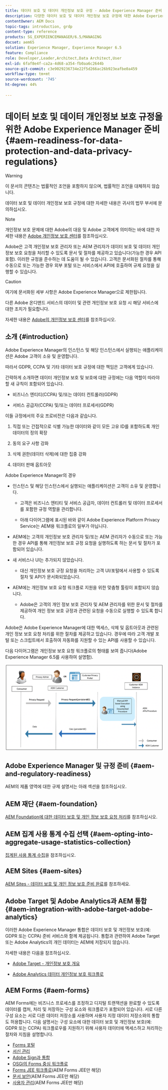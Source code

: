 ```yaml
---
title: 데이터 보호 및 데이터 개인정보 보호 규정 - Adobe Experience Manager 준비
description: 다양한 데이터 보호 및 데이터 개인정보 보호 규정에 대한 Adobe Experience Manager 지원에 대해 알아봅니다. 여기에는 EU 일반 데이터 보호 규정(GDPR), 캘리포니아 소비자 개인정보 보호법 및 새 AEM 프로젝트 구현 시 준수 방법이 포함됩니다.
contentOwner: AEM Docs
topic-tags: introduction, grdp
content-type: reference
products: SG_EXPERIENCEMANAGER/6.5/MANAGING
docset: aem65
solution: Experience Manager, Experience Manager 6.5
feature: Compliance
role: Developer,Leader,Architect,Data Architect,User
exl-id: 6faf8e4f-ca2a-4d68-a354-fb0aa6c2644b
source-git-commit: c3e9029236734e22f5d266ac26b923eafbe0a459
workflow-type: tm+mt
source-wordcount: '745'
ht-degree: 44%

---
```


# 데이터 보호 및 데이터 개인정보 보호 규정을 위한 Adobe Experience Manager 준비 {#aem-readiness-for-data-protection-and-data-privacy-regulations}

>[!WARNING]
>
>이 문서의 콘텐츠는 법률적인 조언을 포함하지 않으며, 법률적인 조언을 대체하지 않습니다.
>
>데이터 보호 및 데이터 개인정보 보호 규정에 대한 자세한 내용은 귀사의 법무 부서에 문의하십시오.

>[!NOTE]
>
>개인정보 보호 문제에 대한 Adobe의 대응 및 Adobe 고객에게 의미하는 바에 대한 자세한 내용은 [Adobe 개인정보 보호 센터](https://www.adobe.com/kr/privacy.html)를 참조하십시오.

Adobe은 고객 개인정보 보호 관리자 또는 AEM 관리자가 데이터 보호 및 데이터 개인정보 보호 요청을 처리할 수 있도록 문서 및 절차를 제공하고 있습니다(가능한 경우 API 포함). 이러한 규정을 준수하는 데 도움이 될 수 있습니다. 고객은 문서화된 절차를 통해 수동으로 또는 가능한 경우 외부 포털 또는 서비스에서 API에 호출하여 규제 요청을 실행할 수 있습니다.

>[!CAUTION]
>
>여기에 문서화된 세부 사항은 Adobe Experience Manager으로 제한됩니다.
>
>다른 Adobe 온디맨드 서비스의 데이터 및 관련 개인정보 보호 요청 시 해당 서비스에 대한 조치가 필요합니다.
>
>자세한 내용은 [Adobe의 개인정보 보호 센터](https://www.adobe.com/kr/privacy.html)를 참조하십시오.

## 소개 {#introduction}

Adobe Experience Manager의 인스턴스 및 해당 인스턴스에서 실행되는 애플리케이션은 Adobe 고객이 소유 및 운영합니다.

따라서 GDPR, CCPA 및 기타 데이터 보호 규정에 대한 책임은 고객에게 있습니다.

간략하게 소개하면 데이터 개인정보 보호 및 보호에 대한 규정에는 다음 역할이 따라야 할 새 규칙이 포함되어 있습니다.

* 비즈니스 엔티티(CCPA) 및/또는 데이터 컨트롤러(GDPR)

* 서비스 공급자(CCPA) 및/또는 데이터 프로세서(GDPR)

이들 규정에서의 주요 프로비전은 다음과 같습니다.

1. 직접 또는 간접적으로 식별 가능한 데이터와 같이 모든 고유 ID를 포함하도록 개인 데이터의 정의 확장

2. 동의 요구 사항 강화

3. 삭제 권한(데이터 삭제)에 대한 집중 강화

4. 데이터 판매 옵트아웃

Adobe Experience Manager의 경우

* 인스턴스 및 해당 인스턴스에서 실행되는 애플리케이션은 고객이 소유 및 운영합니다.

   * 고객은 비즈니스 엔티티 및 서비스 공급자, 데이터 컨트롤러 및 데이터 프로세서를 포함한 규정 역할을 관리합니다.

   * 아래 다이어그램에 표시된 바와 같이 Adobe Experience Platform Privacy Service는 AEM용 워크플로의 일부가 아닙니다.

* AEM에는 고객의 개인정보 보호 관리자 및/또는 AEM 관리자가 수동으로 또는 가능한 경우 API를 통해 개인정보 보호 규정 요청을 실행하도록 하는 문서 및 절차가 포함되어 있습니다.

* 새 서비스나 UI는 추가되지 않았습니다.

   * 대신 개인정보 보호 규정 요청을 처리하는 고객 UI/포털에서 사용할 수 있도록 절차 및 API가 문서화되었습니다.

* AEM에는 개인정보 보호 요청 워크플로 지원을 위한 맞춤형 툴링이 포함되지 않습니다.

   * Adobe은 고객의 개인 정보 보호 관리자 및 AEM 관리자를 위한 문서 및 절차를 제공하여 개인 정보 보호 규정과 관련된 요청을 수동으로 실행할 수 있도록 합니다.

Adobe은 Adobe Experience Manager에 대한 액세스, 삭제 및 옵트아웃과 관련된 개인 정보 보호 요청 처리를 위한 절차를 제공하고 있습니다. 경우에 따라 고객 개발 포털 또는 스크립트에서 호출하여 자동화를 지원할 수 있는 API를 사용할 수 있습니다.

다음 다이어그램은 개인정보 보호 요청 워크플로의 형태를 보여 줍니다(Adobe Experience Manager 6.5를 사용하여 설명함).

![데이터 보호 및 개인정보 보호](assets/data-protection-and-privacy-01.png)

## Adobe Experience Manager 및 규정 준비 {#aem-and-regulatory-readiness}

AEM의 제품 영역에 대한 규제 설명서는 아래 섹션을 참조하십시오.

## AEM 재단 {#aem-foundation}

[AEM Foundation에 대한 데이터 보호 및 개인 정보 보호 요청 처리](/help/sites-administering/handling-gdpr-requests-for-aem-platform.md)를 참조하십시오.

## AEM 집계 사용 통계 수집 선택 {#aem-opting-into-aggregate-usage-statistics-collection}

[집계된 사용 통계 수집](/help/sites-deploying/opt-in-aggregated-usage-statistics.md)을 참조하십시오.

## AEM Sites {#aem-sites}

[AEM Sites - 데이터 보호 및 개인 정보 보호 준비 완료](/help/sites-administering/gdpr-compliance-sites.md)를 참조하세요.

## Adobe Target 및 Adobe Analytics과 AEM 통합 {#aem-integration-with-adobe-target-adobe-analytics}

이러한 Adobe Experience Manager 통합은 데이터 보호 및 개인정보 보호(예: GDPR 또는 CCPA) 준비 서비스와 함께 제공됩니다. 통합과 관련하여 Adobe Target 또는 Adobe Analytics의 개인 데이터는 AEM에 저장되지 않습니다.

자세한 내용은 다음을 참조하십시오.

* [Adobe Target - 개인정보 보호 개요](https://developer.adobe.com/target/before-implement/privacy/cmp-privacy-and-general-data-protection-regulation/?lang=en)

* [Adobe Analytics 데이터 개인정보 보호 워크플로](https://experienceleague.adobe.com/docs/analytics/admin/admin-tools/data-governance/an-gdpr-workflow.html)

## AEM Forms {#aem-forms}

AEM Forms에는 비즈니스 프로세스를 조정하고 디지털 트랜잭션을 완료할 수 있도록 데이터를 캡처, 처리 및 저장하는 구성 요소와 워크플로가 포함되어 있습니다. 서로 다른 구성 요소는 서로 다른 데이터 저장소를 사용하며 사용자 지정 데이터 저장소와의 통합도 허용합니다. 다음 설명서는 구성 요소에 대한 데이터 보호 및 개인정보 보호(예: GDPR 또는 CCPA) 워크플로우를 지원하기 위해 사용자 데이터에 액세스하고 처리하는 절차와 지침을 설명합니다.

* [Forms 포털](/help/forms/using/forms-portal-handling-user-data.md)
* [서신 관리](/help/forms/using/correspondence-management-handling-user-data.md)
* [Adobe Sign과 통합](/help/forms/using/integration-adobe-sign-handling-user-data.md)
* [OSGi의 Forms 중심 워크플로](/help/forms/using/forms-workflow-osgi-handling-user-data.md)
* [Forms JEE 워크플로](/help/forms/using/forms-workflow-jee-handling-user-data.md)(AEM Forms JEE만 해당)
* [문서 보안](/help/forms/using/document-security-handling-user-data.md)(AEM Forms JEE만 해당)
* [사용자 관리](/help/forms/using/user-management-handling-user-data.md)(AEM Forms JEE만 해당)
